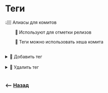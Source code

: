 # Теги
👆🏽 Алиасы для комитов  

&emsp;&emsp; 🎯 Используют для отметки релизов  

&emsp;&emsp; 🎯 Теги можно использовать хеша комита

<br>

<details>
<summary> 🔹 Добавить тег</summary>

![illustration](https://raw.githubusercontent.com/webster6667/documentation/master/documentation-data/illustrations/dd-up.svg)

```shell
git tag v1.0.0 'commitHash'
```
👆 Создание простого тега  

<br>

```shell
git tag -a -m "tag description" v1.0.0 'commitHash'
```
👆Создание тегов с описанием  

![illustration](https://raw.githubusercontent.com/webster6667/documentation/master/documentation-data/illustrations/dd-down.svg)

</details>

<br>

<details>
<summary> 🔹 Удалить тег </summary>

![illustration](https://raw.githubusercontent.com/webster6667/documentation/master/documentation-data/illustrations/dd-up.svg)

```shell
git tag -d v1.0.0 v1.1.0
```

![illustration](https://raw.githubusercontent.com/webster6667/documentation/master/documentation-data/illustrations/dd-down.svg)

</details>

<br>

### ⟵ **<a href="../../readme.md">Назад</a>**